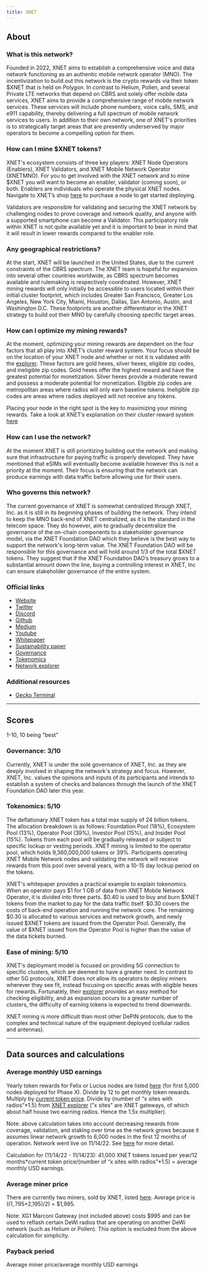 ```yaml
---
title: XNET
---
```


## About

### What is this network?

Founded in 2022, XNET aims to establish a comprehensive voice and data network functioning as an authentic mobile network operator (MNO). The incentivization to build out this network is the crypto rewards via their token $XNET that is held on Polygon. In contrast to Helium, Pollen, and several Private LTE networks that depend on CBRS and solely offer mobile data services, XNET aims to provide a comprehensive range of mobile network services. These services will include phone numbers, voice calls, SMS, and e911 capability, thereby delivering a full spectrum of mobile network services to users. In addition to their own network, one of XNET's priorities is to strategically target areas that are presently underserved by major operators to become a compelling option for them.

### How can I mine $XNET tokens?

XNET's ecosystem consists of three key players: XNET Node Operators (Enablers), XNET Validators, and XNET Mobile Network Operator (XNETMNO). For you to get involved with the XNET network and to mine $XNET you will want to become an enabler, validator (coming soon), or both. Enablers are individuals who operate the physical XNET nodes. Navigate to XNET’s shop [here](https://shop.xnet.company/) to purchase a node to get started deploying.

Validators are responsible for validating and securing the XNET network by challenging nodes to prove coverage and network quality, and anyone with a supported smartphone can become a Validator. This participatory role within XNET is not quite available yet and it is important to bear in mind that it will result in lower rewards compared to the enabler role.

### Any geographical restrictions?

At the start, XNET will be launched in the United States, due to the current constraints of the CBRS spectrum. The XNET team is hopeful for expansion into several other countries worldwide, as CBRS spectrum becomes available and rulemaking is respectively coordinated. However, XNET mining rewards will only initially be accessible to users located within their initial cluster footprint, which includes Greater San Francisco, Greater Los Angeles, New York City, Miami, Houston, Dallas, San Antonio, Austin, and Washington D.C. These footprints are another differentiator in the XNET strategy to build out their MNO by carefully choosing specific target areas.

### How can I optimize my mining rewards?

At the moment, optimizing your mining rewards are dependent on the four factors that all play into XNET’s cluster reward system. Your focus should be on the location of your XNET node and whether or not it is validated with the [explorer](https://explorer.xnetmobile.com/). These factors are gold hexes, silver hexes, eligible zip codes, and ineligible zip codes. Gold hexes offer the highest reward and have the greatest potential for monetization. Silver hexes provide a moderate reward and possess a moderate potential for monetization. Eligible zip codes are metropolitan areas where radios will only earn baseline tokens. Ineligible zip codes are areas where radios deployed will not receive any tokens.

Placing your node in the right spot is the key to maximizing your mining rewards. Take a look at XNET’s explanation on their cluster reward system [here](https://medium.com/@XNET_Mobile/xnet-2023-cluster-updates-237a92e773ad)

### How can I use the network?

At the moment XNET is still prioritizing building out the network and making sure that infrastructure for paying traffic is properly developed. They have mentioned that eSIMs will eventually become available however this is not a priority at the moment. Their focus is ensuring that the network can produce earnings with data traffic before allowing use for their users.

### Who governs this network?

The current governance of XNET is somewhat centralized through XNET, Inc. as it is still in its beginning phases of building the network. They intend to keep the MNO back-end of XNET centralized, as it is the standard in the telecom space. They do however, aim to gradually decentralize the governance of the on-chain components to a stakeholder governance model, via the XNET Foundation DAO which they believe is the best way to support the network's long-term value. The XNET Foundation DAO will be responsible for this governance and will hold around 1/3 of the total $XNET tokens. They suggest that if the XNET Foundation DAO’s treasury grows to a substantial amount down the line, buying a controlling interest in XNET, Inc can ensure stakeholder governance of the entire system.

### Official links

- [Website](https://xnet.company/)
- [Twitter](https://twitter.com/XNET_Mobile)
- [Discord](https://discord.com/invite/3W5vTU8aCn)
- [Github](https://github.com/xnet-mobile)
- [Medium](https://medium.com/@XNET_Mobile)
- [Youtube](https://www.youtube.com/channel/UCyIptNxGEgzXpckV5EL38qQ)
- [Whitepaper](https://xnet.company/files/Whitepaper.pdf)
- [Sustainability paper](https://www.xnet.company/files/Sustainability.pdf)
- [Governance](https://xnet.company/files/Governance.pdf)
- [Tokenomics](https://xnet.company/files/Phase_X.pdf)
- [Network explorer](https://explorer.xnetmobile.com/)

### Additional resources

- [Gecko Terminal](https://www.geckoterminal.com/polygon_pos/pools/0xf3bd3ef3280b2b406cfbe5dccd6e7162f848c8f0)

---

## Scores

1-10, 10 being "best"

### Governance: 3/10

Currently, XNET is under the sole governance of XNET, Inc. as they are deeply involved in shaping the network's strategy and focus. However, XNET, Inc. values the opinions and inputs of its participants and intends to establish a system of checks and balances through the launch of the XNET Foundation DAO later this year.

### Tokenomics: 5/10

The deflationary XNET token has a total max supply of 24 billion tokens. The allocation breakdown is as follows: Foundation Pool (18%), Ecosystem Pool (13%), Operator Pool (39%), Investor Pool (15%), and Insider Pool (15%). Tokens from each pool will be gradually released or subject to specific lockup or vesting periods. XNET mining is limited to the operator pool, which holds 9,360,000,000 tokens or 39%. Participants operating XNET Mobile Network nodes and validating the network will receive rewards from this pool over several years, with a 10-15 day lockup period on the tokens.

XNET's whitepaper provides a practical example to explain tokenomics. When an operator pays $1 for 1 GB of data from XNET Mobile Network Operator, it is divided into three parts. $0.40 is used to buy and burn $XNET tokens from the market to pay for the data traffic itself. $0.30 covers the costs of back-end operation and running the network core. The remaining $0.30 is allocated to various services and network growth, and newly issued $XNET tokens are issued from the Operator Pool. Generally, the value of $XNET issued from the Operator Pool is higher than the value of the data tickets burned.

### Ease of mining: 5/10

XNET's deployment model is focused on providing 5G connection to specific clusters, which are deemed to have a greater need. In contrast to other 5G protocols, XNET does not allow its operators to deploy miners wherever they see fit, instead focusing on specific areas with eligible hexes for rewards. Fortunately, their [explorer](https://explorer.xnetmobile.com/) provides an easy method for checking eligibility, and as expansion occurs to a greater number of clusters, the difficulty of earning tokens is expected to trend downwards.

XNET mining is more difficult than most other DePIN protocols, due to the complex and technical nature of the equipment deployed (cellular radios and antennas).

---

## Data sources and calculations

### Average monthly USD earnings

Yearly token rewards for Felix or Lucius nodes are listed [here](https://www.xnet.company/files/Phase_X.pdf) (for first 5,000 nodes deployed for Phase X). Divide by 12 to get monthly token rewards. Multiply by [current token price](https://quickswap.exchange/#/swap?inputCurrency=0xbc5eb84c052fd012bb902c258c9fd241b17c0005&outputCurrency=0x2791Bca1f2de4661ED88A30C99A7a9449Aa84174&swapIndex=0). Divide by (number of “x sites with radios”\*1.5) from [XNET explorer](https://explorer.xnetmobile.com/) (”x sites” are XNET gateways, of which about half house two earning radios. Hence the 1.5x multiplier).

Note: above calculation takes into account decreasing rewards from coverage, validation, and staking over time as the network grows because it assumes linear network growth to 6,000 nodes in the first 12 months of operation. Network went live on 11/14/22. See [here](https://www.xnet.company/files/Phase_X.pdf) for more detail.

Calculation for (11/14/22 - 11/14/23): 41,000 XNET tokens issued per year/12 months*current token price/(number of “x sites with radios”*1.5) = average monthly USD earnings.

### Average miner price

There are currently two miners, sold by XNET, listed [here](https://shop.xnet.company/). Average price is (($1,795+$2,195)/2) = $1,995.

Note: XG1 Marconi Gateway (not included above) costs $995 and can be used to reflash certain DeWi radios that are operating on another DeWi network (such as Helium or Pollen). This option is excluded from the above calculation for simplicity.

### Payback period

Average miner price/average monthly USD earnings
